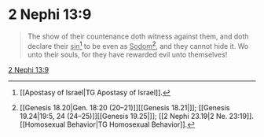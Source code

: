# 2 Nephi 13:9

> The show of their countenance doth witness against them, and doth declare their <u>sin</u>[^a] to be even as <u>Sodom</u>[^b], and they cannot hide it. Wo unto their souls, for they have rewarded evil unto themselves!

[2 Nephi 13:9](https://www.churchofjesuschrist.org/study/scriptures/bofm/2-ne/13?lang=eng&id=p9#p9)


[^a]: [[Apostasy of Israel|TG Apostasy of Israel]].  
[^b]: [[Genesis 18.20|Gen. 18:20 (20–21)]][[Genesis 18.21|]]; [[Genesis 19.24|19:5, 24 (24–25)]][[Genesis 19.25|]]; [[2 Nephi 23.19|2 Ne. 23:19]]. [[Homosexual Behavior|TG Homosexual Behavior]].  
